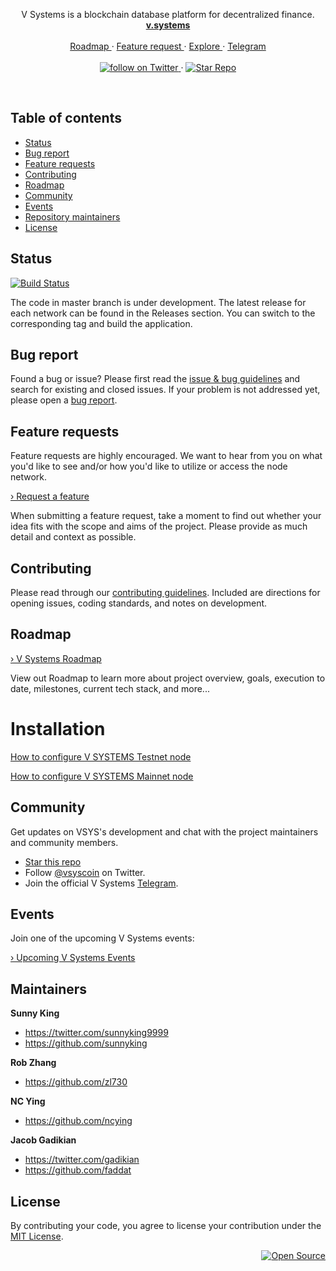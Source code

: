 <div align="center">
  <a href="https://v.systems">
    <img src="https://raw.githubusercontent.com/virtualeconomy/v-systems/master/V-Logo-Shadow.png" alt>
  </a>
  <p align="center">
    V Systems is a blockchain database platform for decentralized finance.  
    <br/>
    <a href="https://v.systems">
      <strong>v.systems</strong>
    </a>
    <br/>
    <br/>
    <a href="https://github.com/virtualeconomy/v-systems/blob/master/ROADMAP.md" alt="Roadmap">
      Roadmap
    </a>
    &middot;
    <a href="https://github.com/virtualeconomy/v-systems/issues/new?template=feature_request.md" alt="Feature request">
      Feature request
    </a>
    &middot;
    <a href="https://github.com/virtualeconomy/">
      Explore
    </a>
    &middot;
    <a href="https://t.me/VSYSOfficialGroup">
      Telegram
    </a>
    <br/>
    <br/>
    <a href="https://twitter.com/intent/follow?screen_name=VSYSCoin">
      <img src="https://img.shields.io/twitter/url/https/twitter.com/VSYSCoin.svg?style=social&label=Follow%20%40VSYSCoin&logo=twitter" alt="follow on Twitter">
    </a>
    &middot;
    <a href="https://github.com/virtualeconomy/v-systems/stargazers">
      <img src="https://img.shields.io/github/stars/virtualeconomy/v-systems.svg?style=social&label=Star&maxAge=2592000" alt="Star Repo">
    </a>   
  </p>
</div>

<br/>


## Table of contents

- [Status](#status)
- [Bug report](#bug-report)
- [Feature requests](#feature-requests)
- [Contributing](#contributing)
- [Roadmap](#roadmap)
- [Community](#community)
- [Events](#events)
- [Repository maintainers](#repository-maintainers)
- [License](#license)


## Status

[![Build Status](https://travis-ci.org/virtualeconomy/v-systems.svg?branch=master)](https://travis-ci.org/virtualeconomy/v-systems)

The code in master branch is under development. The latest release for each network can be found in the Releases section. You can switch to the corresponding tag and build the application.


## Bug report

Found a bug or issue? Please first read the [issue & bug guidelines](/CONTRIBUTING.md#using-the-issue-tracker) and search for existing and closed issues. If your problem is not addressed yet, please open a [bug report](https://github.com/virtualeconomy/v-systems/issues/new?template=bug_report.md).


## Feature requests

Feature requests are highly encouraged. We want to hear from you on what you'd like to see and/or how you'd like to utilize or access the node network.

<a href="https://github.com/virtualeconomy/v-systems/issues/new?template=feature_request.md">› Request a feature</a>

When submitting a feature request, take a moment to find out whether your idea fits with the scope and aims of the project. Please provide as much detail and context as possible.


## Contributing

Please read through our [contributing guidelines](/CONTRIBUTING.md). Included are directions for opening issues, coding standards, and notes on development.


## Roadmap

[ › V Systems Roadmap](https://github.com/virtualeconomy/v-systems/blob/master/ROADMAP.md)

View out Roadmap to learn more about project overview, goals, execution to date, milestones, current tech stack, and more...

# Installation

[How to configure V SYSTEMS Testnet node](https://github.com/virtualeconomy/v-systems/documentation/How-to-install-V-Systems-mainnet-Node.md)

[How to configure V SYSTEMS Mainnet node](https://github.com/virtualeconomy/v-systems/wiki/How-to-install-V-Systems-mainnet-Node)


## Community

Get updates on VSYS's development and chat with the project maintainers and community members.

- [Star this repo](https://github.com/virtualeconomy/v-systems/stargazers)
- Follow [@vsyscoin](https://twitter.com/VSYSCoin) on Twitter.
- Join the official V Systems [Telegram](https://t.me/VSYSOfficialGroup).


## Events

Join one of the upcoming V Systems events:

[› Upcoming V Systems Events](https://github.com/virtualeconomy/v-systems/blob/master/EVENTS.md)


## Maintainers

**Sunny King**
- <https://twitter.com/sunnyking9999>
- <https://github.com/sunnyking>

**Rob Zhang**
- <https://github.com/zl730>

**NC Ying**
- <https://github.com/ncying>

**Jacob Gadikian**
- <https://twitter.com/gadikian>
- <https://github.com/faddat>


## License

By contributing your code, you agree to license your contribution under the [
MIT License](LICENSE).


<div align="right">
  <a href="https://opensource.guide/how-to-contribute/#why-contribute-to-open-source">
    <img src="https://badges.frapsoft.com/os/v3/open-source.png?v=103)](https://github.com/ellerbrock/open-source-badges/" alt="Open Source">
  </a>
</div>

